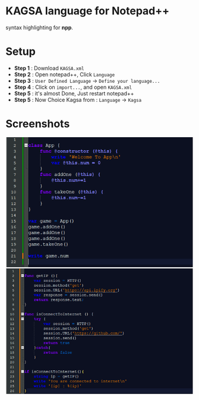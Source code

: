 # KAGSA language for Notepad++
syntax highlighting for **npp**.

# Setup
- **Step 1** : Download `KAGSA.xml`
- **Step 2** : Open notepad++, Click `Language`
- **Step 3** : `User Defined Language` -> `Define your language...`
- **Step 4** : Click on `import...`, and open `KAGSA.xml`
- **Step 5** : it's almost Done, Just restart notepad++
- **Step 5** : Now Choice Kagsa from : `Language` -> `Kagsa`

# Screenshots
![](https://raw.githubusercontent.com/kagsa/kagsa-npp/main/screenshot.png)
![](https://raw.githubusercontent.com/kagsa/kagsa-npp/main/screenshot1.png)
